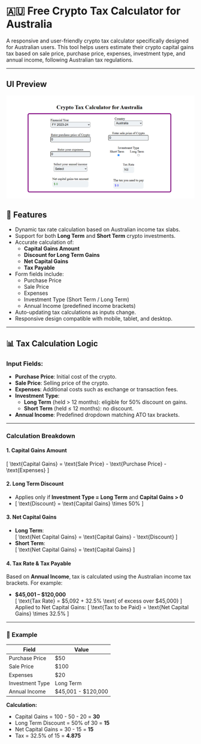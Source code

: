 # 🇦🇺 Free Crypto Tax Calculator for Australia

A responsive and user-friendly crypto tax calculator specifically designed for Australian users. This tool helps users estimate their crypto capital gains tax based on sale price, purchase price, expenses, investment type, and annual income, following Australian tax regulations.

---

## UI Preview

![Calculator_Image](./src/assets/calculator.png)




## 🧮 Features

- Dynamic tax rate calculation based on Australian income tax slabs.
- Support for both **Long Term** and **Short Term** crypto investments.
- Accurate calculation of:
  - **Capital Gains Amount**
  - **Discount for Long Term Gains**
  - **Net Capital Gains**
  - **Tax Payable**
- Form fields include:
  - Purchase Price
  - Sale Price
  - Expenses
  - Investment Type (Short Term / Long Term)
  - Annual Income (predefined income brackets)
- Auto-updating tax calculations as inputs change.
- Responsive design compatible with mobile, tablet, and desktop.

---

## 📊 Tax Calculation Logic

### Input Fields:
- **Purchase Price**: Initial cost of the crypto.
- **Sale Price**: Selling price of the crypto.
- **Expenses**: Additional costs such as exchange or transaction fees.
- **Investment Type**:
  - **Long Term** (held > 12 months): eligible for 50% discount on gains.
  - **Short Term** (held ≤ 12 months): no discount.
- **Annual Income**: Predefined dropdown matching ATO tax brackets.

---

### Calculation Breakdown

#### 1. **Capital Gains Amount**  
\[
\text{Capital Gains} = \text{Sale Price} - \text{Purchase Price} - \text{Expenses}
\]

#### 2. **Long Term Discount**
- Applies only if **Investment Type = Long Term** and **Capital Gains > 0**
- \[
\text{Discount} = \text{Capital Gains} \times 50\%
\]

#### 3. **Net Capital Gains**
- **Long Term**:  
  \[
  \text{Net Capital Gains} = \text{Capital Gains} - \text{Discount}
  \]
- **Short Term**:  
  \[
  \text{Net Capital Gains} = \text{Capital Gains}
  \]

#### 4. **Tax Rate & Tax Payable**
Based on **Annual Income**, tax is calculated using the Australian income tax brackets. For example:

- **$45,001 – $120,000**  
  \[
  \text{Tax Rate} = \$5,092 + 32.5\% \text{ of excess over \$45,000}
  \]  
  Applied to Net Capital Gains:
  \[
  \text{Tax to be Paid} = \text{Net Capital Gains} \times 32.5\%
  \]

---

### 📌 Example

| Field               | Value                |
|--------------------|----------------------|
| Purchase Price      | $50                  |
| Sale Price          | $100                 |
| Expenses            | $20                  |
| Investment Type     | Long Term            |
| Annual Income       | $45,001 - $120,000   |

**Calculation:**

- Capital Gains = 100 - 50 - 20 = **30**
- Long Term Discount = 50% of 30 = **15**
- Net Capital Gains = 30 - 15 = **15**
- Tax = 32.5% of 15 = **4.875**


